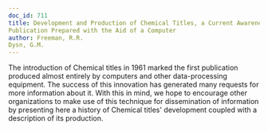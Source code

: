```yaml
---
doc_id: 711
title: Development and Production of Chemical Titles, a Current Awareness Index
Publication Prepared with the Aid of a Computer
author: Freeman, R.R.
Dysn, G.M.
---
```


The introduction of Chemical titles in 1961 marked the
first publication produced almost entirely by computers
and other data-processing equipment.  The success of this
innovation has generated many requests for more information
about it.  With this in mind, we hope to encourage
other organizations to make use of this technique for
dissemination of information by presenting here a history
of Chemical titles' development coupled with a description
of its production.